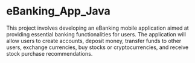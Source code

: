 # eBanking_App_Java
This project involves developing an eBanking mobile application aimed at providing essential banking functionalities for users. The application will allow users to create accounts, deposit money, transfer funds to other users, exchange currencies, buy stocks or cryptocurrencies, and receive stock purchase recommendations.
